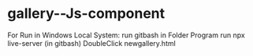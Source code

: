 # gallery--Js-component

For Run in Windows Local System:
run gitbash in Folder Program
run npx live-server (in gitbash)
DoubleClick newgallery.html
